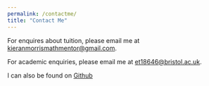 ```yaml
---
permalink: /contactme/
title: "Contact Me"
---
```

For enquires about tuition, please email me at kieranmorrismathmentor@gmail.com.

For academic enquiries, please email me at et18646@bristol.ac.uk.

I can also be found on [Github](https://github.com/NonDescriptMaths)
